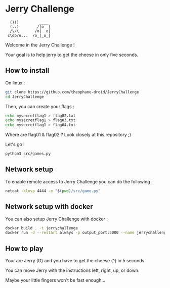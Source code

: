 # Jerry Challenge

      ()()         ____
      (..)        /|o  |
      /\/\       /o|  o|
     c\db/o...  /o_|_o_|

Welcome in the Jerry Challenge !

Your goal is to help jerry to get the cheese in only five seconds.

## How to install

On linux :

```bash
git clone https://github.com/theophane-droid/JerryChallenge
cd JerryChallenge
```

Then, you can create your flags :
```bash 
echo mysecretflag1 > flag02.txt
echo mysecretflag1 > flag03.txt
echo mysecretflag1 > flag04.txt
```
Where are flag01 & flag02 ? Look closely at this repository ;)

Let's go !

```bash
python3 src/games.py
```

## Network setup

To enable remote access to Jerry Challenge you can do the following :

```bash
netcat -klnvp 4444 -e "$(pwd)/src/game.py"
```

## Network setup with docker

You can also setup Jerry Challenge with docker :

```bash
docker build . -t jerrychallenge
docker run -d --restart always -p output_port:5000 --name jerrychallenge jerrychallenge:latest
```


## How to play

Your are Jerry (O) and you have to get the cheese (^) in 5 seconds.

You can move Jerry with the instructions left, right, up, or down.

Maybe your little fingers won't be fast enough...
